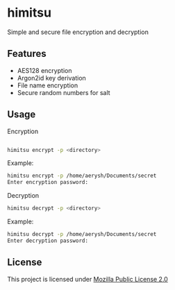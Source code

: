 # himitsu

Simple and secure file encryption and decryption

## Features

- AES128 encryption
- Argon2id key derivation
- File name encryption
- Secure random numbers for salt

## Usage

Encryption

```bash

himitsu encrypt -p <directory>

```

Example:

```bash
himitsu encrypt -p /home/aerysh/Documents/secret
Enter encryption password:
```

Decryption

```bash
himitsu decrypt -p <directory>
```

Example:

```bash
himitsu decrypt -p /home/aerysh/Documents/secret
Enter decryption password:
```

## License

This project is licensed under [Mozilla Public License 2.0](https://github.com/Aerysh/himitsu?tab=MPL-2.0-1-ov-file)
